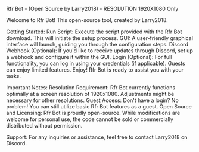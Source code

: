 Rfr Bot - (Open Source by Larry2018) - RESOLUTION 1920X1080 Only

Welcome to Rfr Bot! This open-source tool, created by Larry2018.

Getting Started:
Run Script: Execute the script provided with the Rfr Bot download. This will initiate the setup process.
GUI: A user-friendly graphical interface will launch, guiding you through the configuration steps.
Discord Webhook (Optional): If you'd like to receive updates through Discord, set up a webhook and configure it within the GUI.
Login (Optional): For full functionality, you can log in using your credentials (if applicable). Guests can enjoy limited features.
Enjoy! Rfr Bot is ready to assist you with your tasks.

Important Notes:
Resolution Requirement: Rfr Bot currently functions optimally at a screen resolution of 1920x1080. Adjustments might be necessary for other resolutions.
Guest Access: Don't have a login? No problem! You can still utilize basic Rfr Bot features as a guest.
Open Source and Licensing: Rfr Bot is proudly open-source. While modifications are welcome for personal use, the code cannot be sold or commercially distributed without permission.

Support:
For any inquiries or assistance, feel free to contact Larry2018 on Discord.
